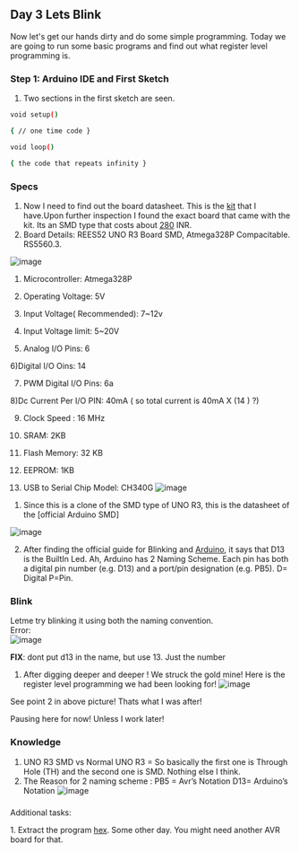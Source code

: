 ## Day 3 Lets Blink

Now let's get our hands dirty and do some simple programming. Today we are going to run some basic programs and find out what register level programming is.

### Step 1: Arduino IDE and First Sketch

1. Two sections in the first sketch are seen.
```bash
void setup()

{ // one time code }

void loop()

{ the code that repeats infinity }
```
### Specs

1. Now I need to find out the board datasheet. This is the [kit](https://www.amazon.in/Compatible-Mega2560-Ultrasonic-including-30-Projects/dp/B097NP82MZ?th=1) that I have.Upon further inspection I found the exact board that came with the kit. Its an SMD type that costs about [280](https://rees52.com/products/rees52-smd-uno-r3-board-uno-r3-controller-board-uno-r3-smd-atmega328p-board-compatible-with-arduino-ide-rs5560) INR.
2. Board Details: REES52 UNO R3 Board SMD, Atmega328P Compacitable. RS5560.3.

![image](https://github.com/jerrinmg/30day/assets/166682032/3e77bea6-6d73-4bb9-8d59-5fa62617c489)


1) Microcontroller: Atmega328P


2) Operating Voltage: 5V

3) Input Voltage( Recommended): 7~12v

4) Input Voltage limit: 5~20V

5) Analog I/O Pins: 6

6)Digital I/O Oins: 14

7) PWM Digital I/O Pins: 6a

8)Dc Current Per I/O PIN: 40mA ( so total current is 40mA X (14 ) ?)

9) Clock Speed : 16 MHz

10) SRAM: 2KB

11) Flash Memory: 32 KB

12) EEPROM: 1KB

13) USB to Serial Chip Model: CH340G
![image](https://github.com/jerrinmg/30day/assets/166682032/5c12e1cd-8168-42f0-aeb9-0c68abb0e09b)


1. Since this is a clone of the SMD type of UNO R3, this is the datasheet of the [official Arduino SMD]

![image](https://github.com/jerrinmg/30day/assets/166682032/5af76e88-03f4-4233-8f63-d5d07ebcdab7)

2. After finding the official guide for Blinking and [Arduino](https://docs.arduino.cc/tutorials/uno-rev3-smd/Blink/), it says that D13 is the BuiltIn Led. Ah, Arduino has 2 Naming Scheme. Each pin has both a digital pin number (e.g. D13) and a port/pin designation (e.g. PB5). D= Digital P=Pin.

### Blink
Letme try blinking it using both the naming convention.  
    Error:  
![image](https://github.com/jerrinmg/30day/assets/166682032/1f89f8fc-4b22-4ca0-980c-1001254555f5)

**FIX**: dont put d13 in the name, but use 13. Just the number

1. After digging deeper and deeper ! We struck the gold mine! Here is the register level programming we had been looking for!
![image](https://github.com/jerrinmg/30day/assets/166682032/d58faae5-bd95-4eb4-a5d6-78b1014ae586)


See point 2 in above picture! Thats what I was after!

Pausing here for now! Unless I work later!

### Knowledge

1. UNO R3 SMD vs Normal UNO R3 = So basically the first one is Through Hole (TH) and the second one is SMD. Nothing else I think.
2. The Reason for 2 naming scheme : PB5 = Avr’s Notation D13= Arduino’s Notation
![image](https://github.com/jerrinmg/30day/assets/166682032/b6f0df7b-51bc-406f-80f8-9e2a9f38a235)


###

Additional tasks:

1\. Extract the program [hex](https://www.instructables.com/How-to-Get-Code-Program-Back-From-Arduino/). Some other day. You might need another AVR board for that.
